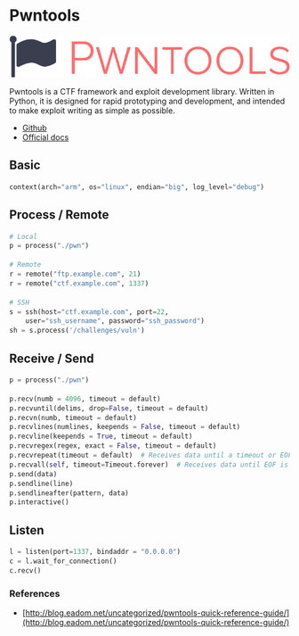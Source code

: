 # Pwntools

![pwntools logo](https://github.com/Gallopsled/pwntools/blob/stable/docs/source/logo.png?raw=true)

Pwntools is a CTF framework and exploit development library. Written in Python, it is designed for rapid prototyping and development, and intended to make exploit writing as simple as possible.

- [Github](https://github.com/Gallopsled/pwntools)
- [Official docs](https://docs.pwntools.com/en/latest/)

## Basic

``` python
context(arch="arm", os="linux", endian="big", log_level="debug")
```

## Process / Remote

``` python
# Local
p = process("./pwn")

# Remote
r = remote("ftp.example.com", 21)
r = remote("ctf.example.com", 1337)

# SSH
s = ssh(host="ctf.example.com", port=22,
	user="ssh_username", password="ssh_password")
sh = s.process('/challenges/vuln')
```

## Receive / Send

``` python
p = process("./pwn")

p.recv(numb = 4096, timeout = default)
p.recvuntil(delims, drop=False, timeout = default)
p.recvn(numb, timeout = default)
p.recvlines(numlines, keepends = False, timeout = default)
p.recvline(keepends = True, timeout = default)
p.recvregex(regex, exact = False, timeout = default)
p.recvrepeat(timeout = default)  # Receives data until a timeout or EOF is reached.
p.recvall(self, timeout=Timeout.forever)  # Receives data until EOF is reached.
p.send(data)
p.sendline(line)
p.sendlineafter(pattern, data)
p.interactive()
```

## Listen

``` python
l = listen(port=1337, bindaddr = "0.0.0.0")
c = l.wait_for_connection()
c.recv()
```

### References

- [http://blog.eadom.net/uncategorized/pwntools-quick-reference-guide/](http://blog.eadom.net/uncategorized/pwntools-quick-reference-guide/)
